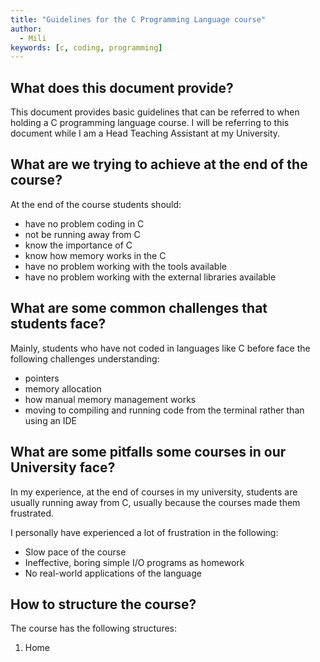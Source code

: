 ```yaml
---
title: "Guidelines for the C Programming Language course"
author:
  - Mili
keywords: [c, coding, programming]
---
```


## What does this document provide?

This document provides basic guidelines that can be referred to when holding
a C programming language course. I will be referring to this document
while I am a Head Teaching Assistant at my University.

## What are we trying to achieve at the end of the course?

At the end of the course students should:

- have no problem coding in C
- not be running away from C
- know the importance of C
- know how memory works in the C
- have no problem working with the tools available
- have no problem working with the external libraries
  available

## What are some common challenges that students face?

Mainly, students who have not coded in languages like C before face the
following challenges understanding:

- pointers
- memory allocation
- how manual memory management works
- moving to compiling and running code from the terminal rather
  than using an IDE

## What are some pitfalls some courses in our University face?

In my experience, at the end of courses in my university, students
are usually running away from C, usually because the courses made
them frustrated.

I personally have experienced a lot of frustration in the following:

- Slow pace of the course
- Ineffective, boring simple I/O programs as homework
- No real-world applications of the language

## How to structure the course?

The course has the following structures:

1. Home